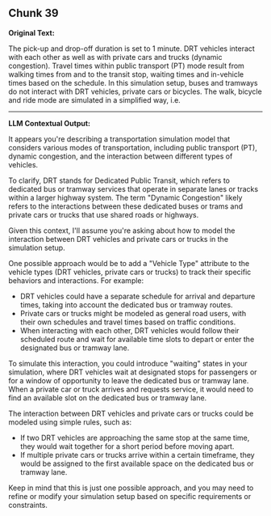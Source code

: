 ## Chunk 39

**Original Text:**

The pick-up and drop-off duration is set to 1 minute. DRT vehicles interact with each other as well
as with private cars and trucks (dynamic congestion). Travel times within public transport (PT) mode result from
walking times from and to the transit stop, waiting times and in-vehicle times based on the schedule. In this simulation
setup, buses and tramways do not interact with DRT vehicles, private cars or bicycles. The walk, bicycle and ride
mode are simulated in a simplified way, i.e.

---

**LLM Contextual Output:**

It appears you're describing a transportation simulation model that considers various modes of transportation, including public transport (PT), dynamic congestion, and the interaction between different types of vehicles.

To clarify, DRT stands for Dedicated Public Transit, which refers to dedicated bus or tramway services that operate in separate lanes or tracks within a larger highway system. The term "Dynamic Congestion" likely refers to the interactions between these dedicated buses or trams and private cars or trucks that use shared roads or highways.

Given this context, I'll assume you're asking about how to model the interaction between DRT vehicles and private cars or trucks in the simulation setup.

One possible approach would be to add a "Vehicle Type" attribute to the vehicle types (DRT vehicles, private cars or trucks) to track their specific behaviors and interactions. For example:

* DRT vehicles could have a separate schedule for arrival and departure times, taking into account the dedicated bus or tramway routes.
* Private cars or trucks might be modeled as general road users, with their own schedules and travel times based on traffic conditions.
* When interacting with each other, DRT vehicles would follow their scheduled route and wait for available time slots to depart or enter the designated bus or tramway lane.

To simulate this interaction, you could introduce "waiting" states in your simulation, where DRT vehicles wait at designated stops for passengers or for a window of opportunity to leave the dedicated bus or tramway lane. When a private car or truck arrives and requests service, it would need to find an available slot on the dedicated bus or tramway lane.

The interaction between DRT vehicles and private cars or trucks could be modeled using simple rules, such as:

* If two DRT vehicles are approaching the same stop at the same time, they would wait together for a short period before moving apart.
* If multiple private cars or trucks arrive within a certain timeframe, they would be assigned to the first available space on the dedicated bus or tramway lane.

Keep in mind that this is just one possible approach, and you may need to refine or modify your simulation setup based on specific requirements or constraints.
